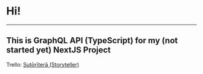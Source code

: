 # Hi!
---
This is GraphQL API (TypeScript) for my (not started yet) NextJS Project
---
Trello: [Sutōrīterā (Storyteller)](https://trello.com/b/3ug5u3TX/sut%C5%8Dr%C4%ABter%C4%81-storyteller)
